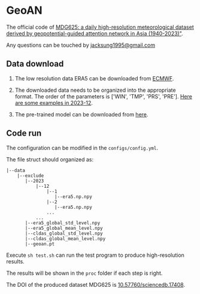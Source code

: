 # GeoAN
The official code of [MDG625: a daily high-resolution meteorological dataset derived by geopotential-guided attention network in Asia (1940-2023)"](https://essd.copernicus.org/articles/17/1501/2025/essd-17-1501-2025-discussion.html).

Any questions can be touched by jacksung1995@gmail.com
## Data download

1. The low resolution data ERA5 can be downloaded from [ECMWF](https://cds.climate.copernicus.eu/cdsapp#!/dataset/reanalysis-era5-single-levels?tab=form).

2. The downloaded data needs to be organized into the appropriate format. The order of the parameters is ['WIN', 'TMP', 'PRS', 'PRE'].
[Here are some examples in 2023-12](https://drive.google.com/file/d/1ExjsISNm1bWdUimhNEhu6duJRq9ejsoW/view?usp=drive_link).

3. The pre-trained model can be downloaded from [here](https://drive.google.com/file/d/1OVrGFcdHiZkKUFcyWm28QQAE8iDbA-Pk/view?usp=sharing).
## Code run
The configuration can be modified in the `configs/config.yml`.

The file struct should organized as:
```
|--data
    |--exclude
       |--2023
           |--12
               |--1
                  |--era5.np.npy
               |--2
                  |--era5.np.npy
               ...
           ...
       |--era5_global_std_level.npy
       |--era5_global_mean_level.npy
       |--cldas_global_std_level.npy
       |--cldas_global_mean_level.npy
       |--geoan.pt
```
Execute `sh test.sh` can run the test program to produce high-resolution results.

The results will be shown in the `proc` folder if each step is right.

The DOI of the produced dataset MDG625 is [10.57760/sciencedb.17408](https://doi.org/10.57760/sciencedb.17408).
